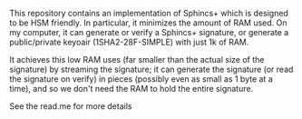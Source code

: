 This repository contains an implementation of Sphincs+ which is designed to be HSM friendly.
In particular, it minimizes the amount of RAM used.  On my computer, it can generate or verify
a Sphincs+ signature, or generate a public/private keyoair (1SHA2-28F-SIMPLE) with just 1k of RAM.

It achieves this low RAM uses (far smaller than the actual size of the signature) by streaming
the signature; it can generate the signature (or read the signature on verify) in pieces (possibly
even as small as 1 byte at a time), and so we don't need the RAM to hold the entire signature.

See the read.me for more details
